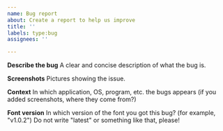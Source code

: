 ```yaml
---
name: Bug report
about: Create a report to help us improve
title: ''
labels: type:bug
assignees: ''

---
```


**Describe the bug**
A clear and concise description of what the bug is.

**Screenshots**
Pictures showing the issue.

**Context**
In which application, OS, program, etc. the bugs appears (if you added screenshots, where they come from?)

**Font version**
In which version of the font you got this bug? (for example, "v1.0.2") Do not write "latest" or something like that, please!
